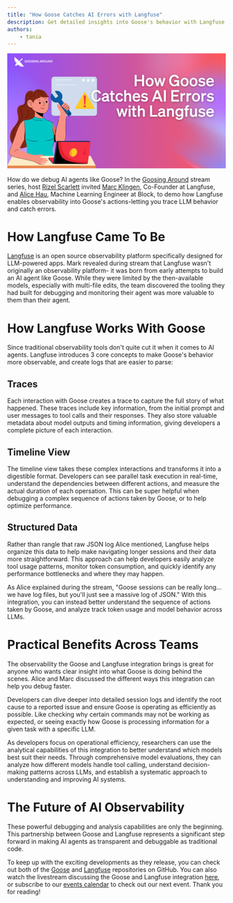 ```yaml
---
title: "How Goose Catches AI Errors with Langfuse"
description: Get detailed insights into Goose's behavior with Langfuse's observability tools.
authors: 
    - tania
---
```


![blog cover](goose_aierrors.png)

How do we debug AI agents like Goose? In the [Goosing Around](https://youtube.com/playlist?list=PLyMFt_U2IX4uFFhd_2TD9-tlJkgHMMb6F&feature=shared) stream series, host [Rizel Scarlett](https://www.linkedin.com/in/rizel-bobb-semple/) invited [Marc Klingen](https://www.linkedin.com/in/marcklingen/), Co-Founder at Langfuse, and [Alice Hau](https://www.linkedin.com/in/alice-hau/), Machine Learning Engineer at Block, to demo how Langfuse enables observability into Goose's actions-letting you trace LLM behavior and catch errors.

<!--truncate-->

# How Langfuse Came To Be

[Langfuse](https://langfuse.com/) is an open source observability platform specifically designed for LLM-powered apps. Mark revealed during stream that Langfuse wasn't originally an observability platform- it was born from early attempts to build an AI agent like Goose. While they were limited by the then-available models, especially with multi-file edits, the team discovered the tooling they had built for debugging and monitoring their agent was more valuable to them than their agent.

# How Langfuse Works With Goose
Since traditional observability tools don't quite cut it when it comes to AI agents. Langfuse introduces 3 core concepts to make Goose's behavior more observable, and create logs that are easier to parse:

## Traces
Each interaction with Goose creates a trace to capture the full story of what happened. These traces include key information, from the initial prompt and user messages to tool calls and their responses. They also store valuable metadata about model outputs and timing information, giving developers a complete picture of each interaction.

## Timeline View
The timeline view takes these complex interactions and transforms it into a digestible format. Developers can see parallel task execution in real-time, understand the dependencies between different actions, and measure the actual duration of each opersation. This can be super helpful when debugging a complex sequence of actions taken by Goose, or to help optimize performance.

## Structured Data
Rather than rangle that raw JSON log Alice mentioned, Langfuse helps organize this data to help make navigating longer sessions and their data more straightforward. This approach can help developers easily analyze tool usage patterns, monitor token consumption, and quickly identify any performance bottlenecks and where they may happen.

As Alice explained during the stream, "Goose sessions can be really long... we have log files, but you'll just see a massive log of JSON." With this integration, you can instead better understand the sequence of actions taken by Goose, and analyze track token usage and model behavior across LLMs.

# Practical Benefits Across Teams
The observability the Goose and Langfuse integration brings is great for anyone who wants clear insight into what Goose is doing behind the scenes. Alice and Marc discussed the different ways this integration can help you debug faster.

Developers can dive deeper into detailed session logs and identify the root cause to a reported issue and ensure Goose is operating as efficiently as possible. Like checking why certain commands may not be working as expected, or seeing exactly how Goose is processing information for a given task with a specific LLM. 

As developers focus on operational efficiency, researchers can use the analytical capabilities of this integration to better understand which models best suit their needs. Through comprehensive model evaluations, they can analyze how different models handle tool calling, understand decision-making patterns across LLMs, and establish a systematic approach to understanding and improving AI systems.

# The Future of AI Observability
These powerful debugging and analysis capabilities are only the beginning. This partnership between Goose and Langfuse represents a significant step forward in making AI agents as transparent and debuggable as traditional code.

To keep up with the exciting developments as they release, you can check out both of the [Goose](https://github.com/block/goose) and [Langfuse](https://github.com/langfuse/langfuse) repositories on GitHub. You can also watch the livestream discussing the Goose and Langfuse integration [here](https://www.youtube.com/live/W39BQjsTS9E?feature=shared), or subscribe to our [events calendar](https://calget.com/c/t7jszrie) to check out our next event. Thank you for reading!

<head>
  <meta property="og:title" content="Goosing Around: How Goose Catches AI Errors with Langfuse" />
  <meta property="og:type" content="article" />
  <meta property="og:url" content="https://block.github.io/goose/blog/2025/03/18/goose-langfuse" />
  <meta property="og:description" content="Get detailed insights into Goose's behavior with Langfuse's observability tools." />
  <meta property="og:image" content="http://block.github.io/goose/assets/images/goose_aierrors.png" />
  <meta name="twitter:card" content="summary_large_image" />
  <meta property="twitter:domain" content="block.github.io/goose" />
  <meta name="twitter:title" content="Goosing Around: How Goose Catches AI Errors with Langfuse" />
  <meta name="twitter:description" content="Get detailed insights into Goose's behavior with Langfuse's observability tools." />
  <meta name="twitter:image" content="http://block.github.io/goose/assets/images/goose_aierrors.png" />
</head>
